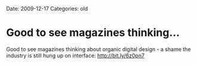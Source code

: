 Date: 2009-12-17
Categories: old

# Good to see magazines thinking...

Good to see magazines thinking about organic digital design - a shame the industry is still hung up on interface:  <a href="http://bit.ly/6z0pn7" rel="nofollow">http://bit.ly/6z0pn7</a>
